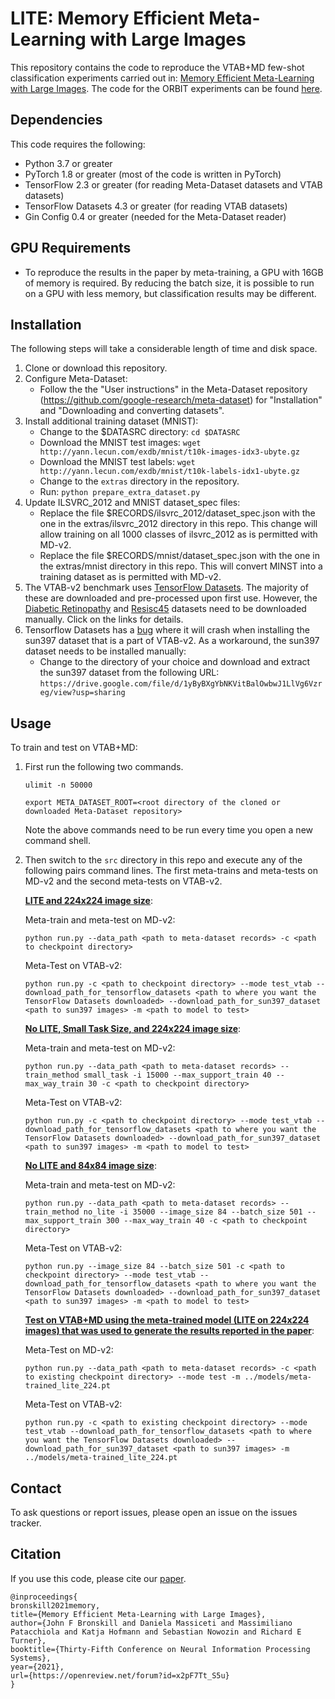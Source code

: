 # LITE: Memory Efficient Meta-Learning with Large Images
This repository contains the code to reproduce the VTAB+MD few-shot classification experiments carried out in:
[Memory Efficient Meta-Learning with Large Images](https://arxiv.org/pdf/2107.01105.pdf). The code for the ORBIT
experiments can be found [here](https://github.com/microsoft/ORBIT-Dataset).

## Dependencies
This code requires the following:
* Python 3.7 or greater
* PyTorch 1.8 or greater (most of the code is written in PyTorch)
* TensorFlow 2.3 or greater (for reading Meta-Dataset datasets and VTAB datasets)
* TensorFlow Datasets 4.3 or greater (for reading VTAB datasets)
* Gin Config 0.4 or greater (needed for the Meta-Dataset reader)

## GPU Requirements
* To reproduce the results in the paper by meta-training, a GPU with 16GB of memory is required. By reducing the batch
  size, it is possible to run on a GPU with less memory, but classification results may be different.

## Installation
The following steps will take a considerable length of time and disk space.
1. Clone or download this repository.
2. Configure Meta-Dataset:
    * Follow the the "User instructions" in the Meta-Dataset repository (https://github.com/google-research/meta-dataset)
      for "Installation" and "Downloading and converting datasets".
3. Install additional training dataset (MNIST):
    * Change to the $DATASRC directory: ```cd $DATASRC```
    * Download the MNIST test images: ```wget http://yann.lecun.com/exdb/mnist/t10k-images-idx3-ubyte.gz```
    * Download the MNIST test labels: ```wget http://yann.lecun.com/exdb/mnist/t10k-labels-idx1-ubyte.gz```
    * Change to the ```extras``` directory in the repository.
    * Run: ```python prepare_extra_dataset.py```
4. Update ILSVRC_2012 and MNIST dataset_spec files:
   * Replace the file $RECORDS/ilsvrc_2012/dataset_spec.json with the one in the extras/ilsvrc_2012 directory in
     this repo. This change will allow training on all 1000 classes of ilsvrc_2012 as is permitted with MD-v2.
   * Replace the file $RECORDS/mnist/dataset_spec.json with the one in the extras/mnist directory in this repo.
   This will convert MINST into a training dataset as is permitted with MD-v2.
5. The VTAB-v2 benchmark uses [TensorFlow Datasets](https://www.tensorflow.org/datasets). The majority of these are
   downloaded and pre-processed upon first use. However, the 
   [Diabetic Retinopathy](https://www.tensorflow.org/datasets/catalog/diabetic_retinopathy_detection) 
   and [Resisc45](https://www.tensorflow.org/datasets/catalog/resisc45) datasets need to be
   downloaded manually. Click on the links for details. 
6. Tensorflow Datasets has a [bug](https://github.com/tensorflow/datasets/issues/2889) where it will crash when 
   installing the sun397 dataset that is a part of VTAB-v2. As a workaround, the sun397 dataset needs to be 
   installed manually:
   * Change to the directory of your choice and download and extract the sun397 dataset from the following URL:
   ```https://drive.google.com/file/d/1yByBXgYbNKVitBalOwbwJ1LlVg6Vzreg/view?usp=sharing``` 
   

## Usage
To train and test on VTAB+MD:

1. First run the following two commands.

   ```ulimit -n 50000```

   ```export META_DATASET_ROOT=<root directory of the cloned or downloaded Meta-Dataset repository>```

   Note the above commands need to be run every time you open a new command shell.

2. Then switch to the ```src``` directory in this repo and execute any of the following pairs command lines.
   The first meta-trains and meta-tests on MD-v2 and the second meta-tests on VTAB-v2. 

   **<ins>LITE and 224x224 image size<ins>**:
     
   Meta-train and meta-test on MD-v2: 
   
   ```python run.py --data_path <path to meta-dataset records> -c <path to checkpoint directory>```

   Meta-Test on VTAB-v2:
   
   ```python run.py -c <path to checkpoint directory> --mode test_vtab --download_path_for_tensorflow_datasets <path to where you want the TensorFlow Datasets downloaded> --download_path_for_sun397_dataset <path to sun397 images> -m <path to model to test>```

   **<ins>No LITE, Small Task Size, and 224x224 image size<ins>**:

   Meta-train and meta-test on MD-v2:

   ```python run.py --data_path <path to meta-dataset records> --train_method small_task -i 15000 --max_support_train 40 --max_way_train 30 -c <path to checkpoint directory>```

   Meta-Test on VTAB-v2:
   
   ```python run.py -c <path to checkpoint directory> --mode test_vtab --download_path_for_tensorflow_datasets <path to where you want the TensorFlow Datasets downloaded> --download_path_for_sun397_dataset <path to sun397 images> -m <path to model to test>```

   **<ins>No LITE and 84x84 image size<ins>**:

   Meta-train and meta-test on MD-v2:

   ```python run.py --data_path <path to meta-dataset records> --train_method no_lite -i 35000 --image_size 84 --batch_size 501 --max_support_train 300 --max_way_train 40 -c <path to checkpoint directory>```

   Meta-Test on VTAB-v2:

   ```python run.py --image_size 84 --batch_size 501 -c <path to checkpoint directory> --mode test_vtab --download_path_for_tensorflow_datasets <path to where you want the TensorFlow Datasets downloaded> --download_path_for_sun397_dataset <path to sun397 images> -m <path to model to test>```

   **<ins>Test on VTAB+MD using the meta-trained model (LITE on 224x224 images) that was used to generate the results reported in the paper<ins>**:

   Meta-Test on MD-v2:
   
   ```python run.py --data_path <path to meta-dataset records> -c <path to existing checkpoint directory> --mode test -m ../models/meta-trained_lite_224.pt```

   Meta-Test on VTAB-v2:

   ```python run.py -c <path to existing checkpoint directory> --mode test_vtab --download_path_for_tensorflow_datasets <path to where you want the TensorFlow Datasets downloaded> --download_path_for_sun397_dataset <path to sun397 images> -m ../models/meta-trained_lite_224.pt```

## Contact
To ask questions or report issues, please open an issue on the issues tracker.

## Citation
If you use this code, please cite our [paper](https://arxiv.org/pdf/2107.01105.pdf).
```
@inproceedings{
bronskill2021memory,
title={Memory Efficient Meta-Learning with Large Images},
author={John F Bronskill and Daniela Massiceti and Massimiliano Patacchiola and Katja Hofmann and Sebastian Nowozin and Richard E Turner},
booktitle={Thirty-Fifth Conference on Neural Information Processing Systems},
year={2021},
url={https://openreview.net/forum?id=x2pF7Tt_S5u}
}
```
